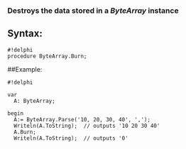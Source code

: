 ### Destroys the data stored in a *ByteArray* instance ###

## Syntax:
```
#!delphi
procedure ByteArray.Burn;
```
##Example:
```
#!delphi

var
  A: ByteArray;

begin
  A:= ByteArray.Parse('10, 20, 30, 40', ',');
  Writeln(A.ToString);  // outputs '10 20 30 40'
  A.Burn;
  Writeln(A.ToString);  // outputs '0'

```
